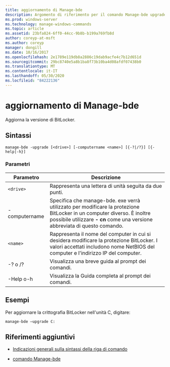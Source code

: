 ```yaml
---
title: aggiornamento di Manage-bde
description: Argomento di riferimento per il comando Manage-bde upgrade, che aggiorna la versione di BitLocker.
ms.prod: windows-server
ms.technology: manage-windows-commands
ms.topic: article
ms.assetid: 23bfa824-6ff0-44cc-9b8b-b199a769fb8d
author: coreyp-at-msft
ms.author: coreyp
manager: dongill
ms.date: 10/16/2017
ms.openlocfilehash: 2e1789e119db8a2886c19dab9acfe4c7b12d651d
ms.sourcegitcommit: 29bc8740e5a8b1ba8f73b10ba4d08afdf07438b0
ms.translationtype: MT
ms.contentlocale: it-IT
ms.lasthandoff: 05/30/2020
ms.locfileid: "84222136"
---
```

# <a name="manage-bde-upgrade"></a>aggiornamento di Manage-bde

Aggiorna la versione di BitLocker.

## <a name="syntax"></a>Sintassi

```
manage-bde -upgrade [<drive>] [-computername <name>] [{-?|/?}] [{-help|-h}]
```

### <a name="parameters"></a>Parametri

| Parametro | Descrizione |
| --------- | ----------- |
| `<drive>` | Rappresenta una lettera di unità seguita da due punti. |
| -computername | Specifica che manage-bde. exe verrà utilizzato per modificare la protezione BitLocker in un computer diverso. È inoltre possibile utilizzare **- cn** come una versione abbreviata di questo comando. |
| `<name>` | Rappresenta il nome del computer in cui si desidera modificare la protezione BitLocker. I valori accettati includono nome NetBIOS del computer e l'indirizzo IP del computer. |
| -? o /? | Visualizza una breve guida al prompt dei comandi. |
| -Help o-h | Visualizza la Guida completa al prompt dei comandi. |

## <a name="examples"></a>Esempi

Per aggiornare la crittografia BitLocker nell'unità C, digitare:

```
manage-bde –upgrade C:
```

## <a name="additional-references"></a>Riferimenti aggiuntivi

- [Indicazioni generali sulla sintassi della riga di comando](command-line-syntax-key.md)

- [comando Manage-bde](manage-bde.md)
